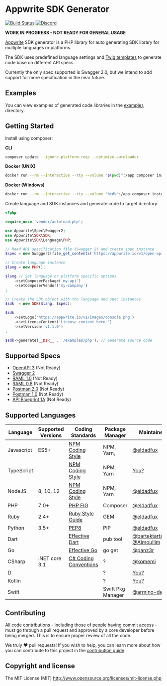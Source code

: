 # Appwrite SDK Generator

[![Build Status](https://travis-ci.org/appwrite/sdk-generator.svg?branch=master)](https://travis-ci.org/appwrite/sdk-generator)
[![Discord](https://img.shields.io/discord/564160730845151244)](https://discord.gg/GSeTUeA)

**WORK IN PROGRESS - NOT READY FOR GENERAL USAGE**

[Appwrite](https://appwrite.io) SDK generator is a PHP library for auto generating SDK library for multiple languages or platforms.

The SDK uses predefined language settings and [Twig templates](https://twig.symfony.com/) to generate code base on different API specs.

Currently the only spec supported is Swagger 2.0, but we intend to add support for more specification in the near future.

## Examples

You can view examples of generated code libraries in the [examples](examples) directory.

## Getting Started

Install using composer:

**CLI**
```bash
composer update --ignore-platform-reqs --optimize-autoloader
```

**Docker (UNIX)**

```bash
docker run --rm --interactive --tty --volume "$(pwd)":/app composer install
```

**Docker (Windows)**

```bash
docker run --rm --interactive --tty --volume "%cd%":/app composer install
```

Create language and SDK instances and generate code to target directory.

```php
<?php

require_once 'vendor/autoload.php';

use Appwrite\Spec\Swagger2;
use Appwrite\SDK\SDK;
use Appwrite\SDK\Language\PHP;

// Read API specification file (Swagger 2) and create spec instance
$spec = new Swagger2(file_get_contents('https://appwrite.io/v1/open-api-2.json?extension=1'));

// Create language instance
$lang = new PHP();

$lang // Set language or platform specific options
    ->setComposerPackage('my-api')
    ->setComposerVendor('my-company')
;

// Create the SDK object with the language and spec instances
$sdk  = new SDK($lang, $spec);

$sdk
    ->setLogo('https://appwrite.io/v1/images/console.png')
    ->setLicenseContent('License content here.')
    ->setVersion('v1.1.0')
;

$sdk->generate(__DIR__ . '/examples/php'); // Generate source code

```

## Supported Specs

* [OpenAPI 3](https://github.com/OAI/OpenAPI-Specification/blob/master/versions/3.0.2.md) (Not Ready)
* [Swagger 2](https://swagger.io/docs/specification/2-0/basic-structure/)
* [RAML 1.0](https://raml.org/) (Not Ready)
* [RAML 0.8](https://raml.org/) (Not Ready)
* [Postman 2.0](https://schema.getpostman.com/json/collection/v2.0.0/docs/index.html) (Not Ready)
* [Postman 1.0](https://schema.getpostman.com/json/collection/v1.0.0/docs/index.html) (Not Ready)
* [API Blueprint 1A](https://github.com/apiaryio/api-blueprint/blob/master/API%20Blueprint%20Specification.md) (Not Ready)

## Supported Languages

| Language   | Supported Versions  |  Coding Standards      |  Package Manager   |   Maintainer   |
|------------|---------------------|------------------------|--------------------|----------------|
| Javascript | ES5+                | [NPM Coding Style]     | NPM, Yarn,         | [@eldadfux]    |
| TypeScript |                     | [NPM Coding Style]     | NPM, Yarn          | [You?](https://github.com/appwrite/sdk-generator/issues/20)               |
| NodeJS     | 8, 10, 12           | [NPM Coding Style]     | NPM, Yarn          | [@eldadfux]    |
| PHP        | 7.0+                | [PHP FIG]              | Composer           | [@eldadfux]    |
| Ruby       | 2.4+                | [Ruby Style Guide]     | GEM                | [@eldadfux]    |
| Python     | 3.5+                | [PEP8]                 | PIP                | [@eldadfux]    |
| Dart       |                     | [Effective Dart]       | pub tool           | [@bartektartanus] [@Almoullim]   |
| Go         |                     | [Effective Go]         | go get             | [@panz3r]      |
| CSharp     | .NET core 3.1       | [C# Coding Conventions]| ?                  | [@komemi]      |
| D          |                     |                        | ?                  | [You?](https://github.com/appwrite/sdk-generator/issues/20) |
| Kotlin     |                     |                        | ?                  | [You?](https://github.com/appwrite/sdk-generator/issues/20) |
| Swift      |                     |                        | Swift Pkg Manager  | [@armino-dev] |

[@Almoullim]:           https://github.com/Almoullim
[@eldadfux]:            https://github.com/eldadfux
[@panz3r]:              https://github.com/panz3r
[@armino-dev]:          https://github.com/armino-dev
[@bartektartanus]:      https://github.com/bartektartanus
[@komemi]:              https://github.com/komemi

[PHP FIG]:              https://www.php-fig.org/
[NPM Coding Style]:     https://docs.npmjs.com/misc/coding-style
[NPM Coding Style]:     https://docs.npmjs.com/misc/coding-style
[Ruby Style Guide]:     https://github.com/rubocop-hq/ruby-style-guide
[PEP8]:                 https://www.python.org/dev/peps/pep-0008/
[Effective Dart]:       https://dart.dev/guides/language/effective-dart/style
[Effective Go]:         https://golang.org/doc/effective_go.html
[Swift Style Guide]:    https://google.github.io/swift/
[C# Coding Conventions]:https://docs.microsoft.com/en-us/dotnet/csharp/programming-guide/inside-a-program/coding-conventions

## Contributing

All code contributions - including those of people having commit access - must go through a pull request and approved by a core developer before being merged. This is to ensure proper review of all the code.

We truly ❤️ pull requests! If you wish to help, you can learn more about how you can contribute to this project in the [contribution guide](CONTRIBUTING.md).

## Copyright and license

The MIT License (MIT) http://www.opensource.org/licenses/mit-license.php
